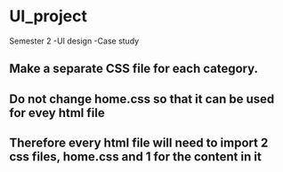 # UI_project
Semester 2 -UI design -Case study  

## Make a separate CSS file for each category.

## Do not change home.css so that it can be used for evey html file

## Therefore every html file will need to import 2 css files, home.css and 1 for the content in it
